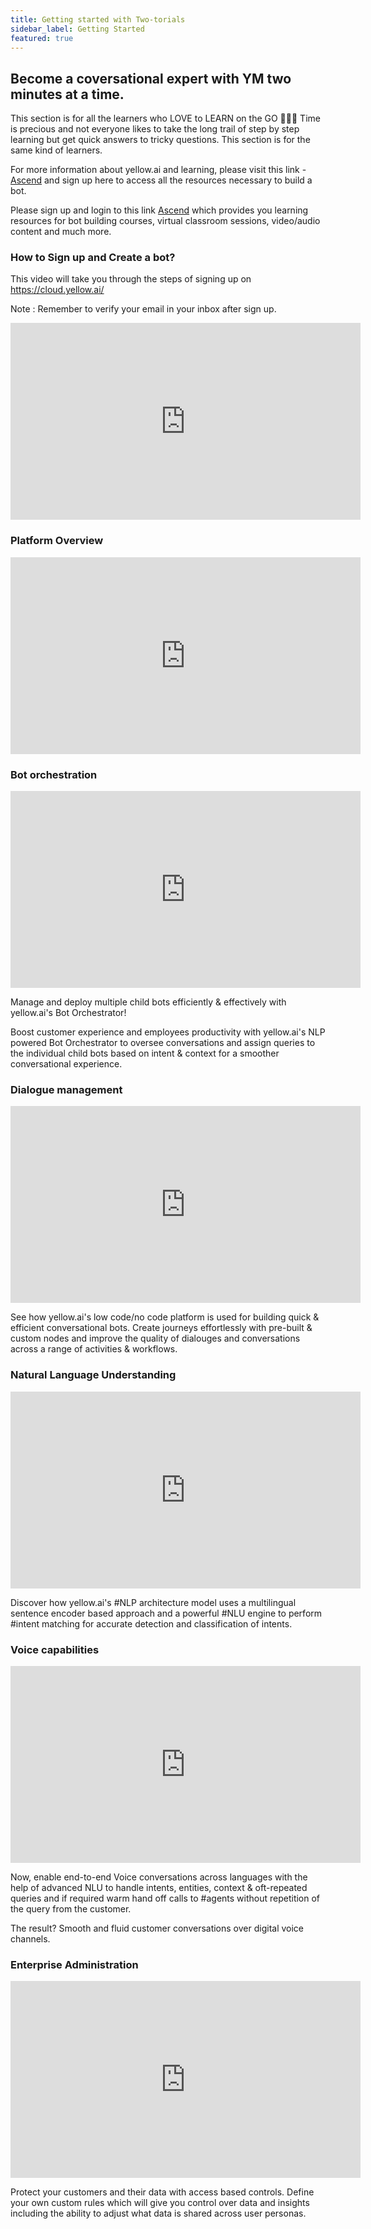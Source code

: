 ```yaml
---
title: Getting started with Two-torials
sidebar_label: Getting Started
featured: true
---
```


## Become a coversational expert with YM two minutes at a time. 

This section is for all the learners who LOVE to LEARN on the GO 🏃🏻‍♂️ Time is precious and not everyone likes to take the long trail of step by step learning but get quick answers to tricky questions. This section is for the same kind of learners.


For more information about yellow.ai and learning, please visit this link - [Ascend](https://ascend.yellow.ai/) and sign up here to access all the resources necessary to build a bot.


Please sign up and login to this link [Ascend](https://ascend.yellow.ai/) which provides you learning resources for bot building courses, virtual classroom sessions, video/audio content and much more.


### How to Sign up and Create a bot? 
This video will take you through the steps of signing up on https://cloud.yellow.ai/

Note : Remember to verify your email in your inbox after sign up. 

<iframe width="560" height="315" src="https://www.youtube.com/embed/pT5PpSKTeb8" title="YouTube video player" frameborder="0" allow="autoplay; clipboard-write; picture-in-picture" allowfullscreen></iframe>

### Platform Overview

<iframe width="560" height="315" src="https://www.youtube.com/embed/gyB697FRLDQ" title="YouTube video player" frameborder="0" allow="autoplay; clipboard-write; picture-in-picture" allowfullscreen></iframe>

### Bot orchestration

<iframe width="560" height="315" src="https://www.youtube.com/embed/uwmSrT_epcw" title="YouTube video player" frameborder="0" allow="autoplay; clipboard-write; picture-in-picture" allowfullscreen></iframe>

Manage and deploy multiple child bots efficiently & effectively with yellow.ai's Bot Orchestrator!

Boost customer experience and employees productivity with yellow.ai's NLP powered Bot Orchestrator to oversee conversations and assign queries to the individual child bots based on intent & context for a smoother conversational experience.


### Dialogue management

<iframe width="560" height="315" src="https://www.youtube.com/embed/aOVeDv8Z_vI" title="YouTube video player" frameborder="0" allow="autoplay; clipboard-write; picture-in-picture" allowfullscreen></iframe>

See how yellow.ai's low code/no code platform is used for building quick & efficient conversational bots. Create journeys effortlessly with pre-built & custom nodes and improve the quality of dialouges and conversations across a range of activities & workflows.

### Natural Language Understanding

<iframe width="560" height="315" src="https://www.youtube.com/embed/nHT3gTh5RpM" title="YouTube video player" frameborder="0" allow="autoplay; clipboard-write; picture-in-picture" allowfullscreen></iframe>

Discover how yellow.ai's #NLP architecture model uses a multilingual sentence encoder based approach and a powerful #NLU engine to perform #intent matching for accurate detection and classification of intents.

### Voice capabilities

<iframe width="560" height="315" src="https://www.youtube.com/embed/VabreaglW6M" title="YouTube video player" frameborder="0" allow="autoplay; clipboard-write; picture-in-picture" allowfullscreen></iframe>

Now, enable end-to-end Voice conversations across languages with the help of advanced NLU to handle intents, entities, context & oft-repeated queries and if required warm hand off calls to #agents without repetition of the query from the customer.

The result? Smooth and fluid customer conversations over digital voice channels.

### Enterprise Administration

<iframe width="560" height="315" src="https://www.youtube.com/embed/JZwdUcj6RiI" title="YouTube video player" frameborder="0" allow="autoplay; clipboard-write; picture-in-picture" allowfullscreen></iframe>

Protect your customers and their data with access based controls. Define your own custom rules which will give you control over data and insights including the ability to adjust what data is shared across user personas.
